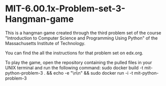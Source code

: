 # MIT-6.00.1x-Problem-set-3-Hangman-game

This is a hangman game created through the third problem set of the course "Introduction to Computer Science and Programming Using Python" of the Massachusetts Institute of Technology.

You can find the all the instructions for that problem set on edx.org.

To play the game, open the repository containing the pulled files in your UNIX terminal and run the following command:
sudo docker build -t mit-python-problem-3 . && echo -e "\n\n" && sudo docker run -i -t mit-python-problem-3
